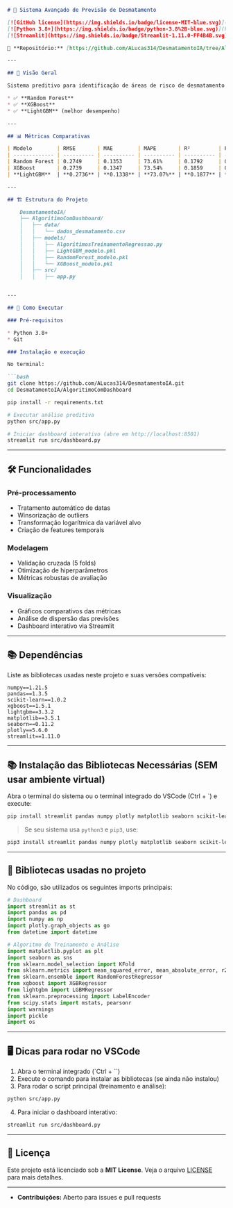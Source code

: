 
````markdown
# 🌳 Sistema Avançado de Previsão de Desmatamento

[![GitHub license](https://img.shields.io/badge/license-MIT-blue.svg)](https://github.com/ALucas314/DesmatamentoIA/blob/AlgoritimoComDashboard/LICENSE)  
[![Python 3.8+](https://img.shields.io/badge/python-3.8%2B-blue.svg)](https://www.python.org/downloads/)  
[![Streamlit](https://img.shields.io/badge/Streamlit-1.11.0-FF4B4B.svg)](https://streamlit.io/)

🔗 **Repositório:** [https://github.com/ALucas314/DesmatamentoIA/tree/AlgoritimoComDashboard](https://github.com/ALucas314/DesmatamentoIA/tree/AlgoritimoComDashboard)

---

## 📌 Visão Geral

Sistema preditivo para identificação de áreas de risco de desmatamento utilizando três algoritmos de machine learning:

* ✅ **Random Forest**  
* ✅ **XGBoost**  
* ✅ **LightGBM** (melhor desempenho)

---

## 📊 Métricas Comparativas

| Modelo        | RMSE       | MAE        | MAPE       | R²         | Pearson R  |
| ------------- | ---------- | ---------- | ---------- | ---------- | ---------- |
| Random Forest | 0.2749     | 0.1353     | 73.61%     | 0.1792     | 0.4302     |
| XGBoost       | 0.2739     | 0.1347     | 73.54%     | 0.1859     | 0.4376     |
| **LightGBM**  | **0.2736** | **0.1338** | **73.07%** | **0.1877** | **0.4418** |

---

## 🏗️ Estrutura do Projeto

    DesmatamentoIA/
    ├── AlgoritimoComDashboard/
    │   ├── data/
    │   │   └── dados_desmatamento.csv
    │   ├── models/
    │   │   ├── AlgoritimosTreinamentoRegressao.py
    │   │   ├── LightGBM_modelo.pkl
    │   │   ├── RandomForest_modelo.pkl
    │   │   └── XGBoost_modelo.pkl
    │   ├── src/
    │   │   ├── app.py


---

## 🚀 Como Executar

### Pré-requisitos

* Python 3.8+  
* Git

### Instalação e execução

No terminal:

```bash
git clone https://github.com/ALucas314/DesmatamentoIA.git
cd DesmatamentoIA/AlgoritimoComDashboard

pip install -r requirements.txt

# Executar análise preditiva
python src/app.py

# Iniciar dashboard interativo (abre em http://localhost:8501)
streamlit run src/dashboard.py
````

---

## 🛠️ Funcionalidades

### Pré-processamento

* Tratamento automático de datas
* Winsorização de outliers
* Transformação logarítmica da variável alvo
* Criação de features temporais

### Modelagem

* Validação cruzada (5 folds)
* Otimização de hiperparâmetros
* Métricas robustas de avaliação

### Visualização

* Gráficos comparativos das métricas
* Análise de dispersão das previsões
* Dashboard interativo via Streamlit

---

## 📚 Dependências

Liste as bibliotecas usadas neste projeto e suas versões compatíveis:

```
numpy==1.21.5
pandas==1.3.5
scikit-learn==1.0.2
xgboost==1.5.1
lightgbm==3.3.2
matplotlib==3.5.1
seaborn==0.11.2
plotly==5.6.0
streamlit==1.11.0
```

---

## 📚 Instalação das Bibliotecas Necessárias (SEM usar ambiente virtual)

Abra o terminal do sistema ou o terminal integrado do VSCode (Ctrl + \`) e execute:

```bash
pip install streamlit pandas numpy plotly matplotlib seaborn scikit-learn xgboost lightgbm
```

> Se seu sistema usa `python3` e `pip3`, use:

```bash
pip3 install streamlit pandas numpy plotly matplotlib seaborn scikit-learn xgboost lightgbm
```

---

## 📄 Bibliotecas usadas no projeto

No código, são utilizados os seguintes imports principais:

```python
# Dashboard
import streamlit as st
import pandas as pd
import numpy as np
import plotly.graph_objects as go
from datetime import datetime

# Algoritmo de Treinamento e Análise
import matplotlib.pyplot as plt
import seaborn as sns
from sklearn.model_selection import KFold
from sklearn.metrics import mean_squared_error, mean_absolute_error, r2_score
from sklearn.ensemble import RandomForestRegressor
from xgboost import XGBRegressor
from lightgbm import LGBMRegressor
from sklearn.preprocessing import LabelEncoder
from scipy.stats import mstats, pearsonr
import warnings
import pickle
import os
```

---

## 🖥️ Dicas para rodar no VSCode

1. Abra o terminal integrado (\`Ctrl + \`\`)
2. Execute o comando para instalar as bibliotecas (se ainda não instalou)
3. Para rodar o script principal (treinamento e análise):

```bash
python src/app.py
```

4. Para iniciar o dashboard interativo:

```bash
streamlit run src/dashboard.py
```

---

## 📝 Licença

Este projeto está licenciado sob a **MIT License**. Veja o arquivo [LICENSE](https://github.com/ALucas314/DesmatamentoIA/blob/AlgoritimoComDashboard/LICENSE) para mais detalhes.

---

* **Contribuições:** Aberto para issues e pull requests




